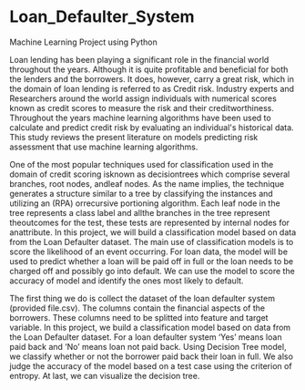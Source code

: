# Loan_Defaulter_System
Machine Learning Project using Python

Loan lending has been playing a significant role in the financial world throughout the years. Although it is quite profitable and beneficial for both the lenders and the borrowers. It does, however, carry a great risk, which in the domain of loan lending is referred to as Credit risk. Industry experts and Researchers around the world assign individuals with numerical scores known as credit scores to measure the risk and their creditworthiness. Throughout the years machine learning algorithms have been used to calculate and predict credit risk by evaluating an individual's historical data. This study reviews the present literature on models predicting risk assessment that use machine learning algorithms.

One of the most popular techniques used for classification used in the domain of credit scoring isknown as decisiontrees which comprise several branches, root nodes, andleaf nodes. As the name implies, the technique generates a structure similar to a tree by classifying the instances and utilizing an (RPA) orrecursive portioning algorithm. Each leaf node in the tree represents a class label and allthe branches in the tree represent theoutcomes for the test, these tests are represented by internal nodes for anattribute. In this project, we will build a classification model based on data from the Loan Defaulter dataset. The main use of classification models is to score the likelihood of an event occurring. For loan data, the model will be used to predict whether a loan will be paid off in full or the loan needs to be charged off and possibly go into default. We can use the model to score the accuracy of model and identify the ones most likely to default.

The first thing we do is collect the dataset of the loan defaulter system (provided file.csv). The columns contain the financial aspects of the borrowers. These columns need to be splitted into feature and target variable. In this project, we build a classification model based on data from the Loan Defaulter dataset. For a loan defaulter system ‘Yes’ means loan paid back and ‘No’ means loan not paid back. Using Decision Tree model, we classify whether or not the borrower paid back their loan in full. We also judge the accuracy of the model based on a test case using the criterion of entropy. At last, we can visualize the decision tree.
